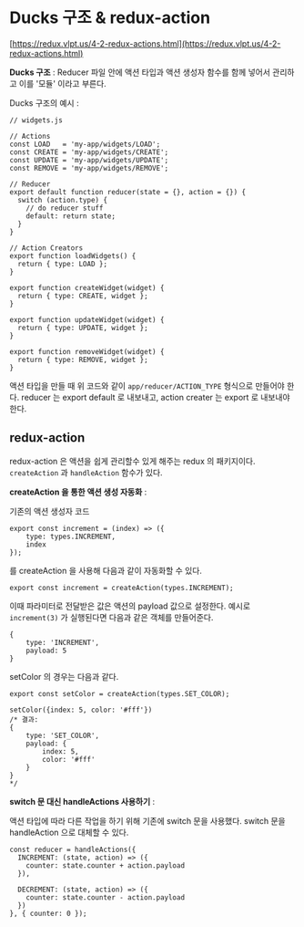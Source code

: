 # Ducks 구조 & redux-action

[https://redux.vlpt.us/4-2-redux-actions.html](https://redux.vlpt.us/4-2-redux-actions.html)

**Ducks 구조** :
Reducer 파일 안에 액션 타입과 액션 생성자 함수를 함께 넣어서 관리하고
이를 '모듈' 이라고 부른다.

Ducks 구조의 예시 :

```
// widgets.js

// Actions
const LOAD   = 'my-app/widgets/LOAD';
const CREATE = 'my-app/widgets/CREATE';
const UPDATE = 'my-app/widgets/UPDATE';
const REMOVE = 'my-app/widgets/REMOVE';

// Reducer
export default function reducer(state = {}, action = {}) {
  switch (action.type) {
    // do reducer stuff
    default: return state;
  }
}

// Action Creators
export function loadWidgets() {
  return { type: LOAD };
}

export function createWidget(widget) {
  return { type: CREATE, widget };
}

export function updateWidget(widget) {
  return { type: UPDATE, widget };
}

export function removeWidget(widget) {
  return { type: REMOVE, widget };
}
```

액션 타입을 만들 때 위 코드와 같이 `app/reducer/ACTION_TYPE` 형식으로 만들어야 한다.
reducer 는 export default 로 내보내고, action creater 는 export 로 내보내야 한다.

## redux-action

redux-action 은 액션을 쉽게 관리할수 있게 해주는 redux 의 패키지이다.
`createAction` 과 `handleAction` 함수가 있다.

**createAction 을 통한 액션 생성 자동화** :

기존의 액션 생성자 코드

```
export const increment = (index) => ({
    type: types.INCREMENT,
    index
});
```

를 createAction 을 사용해 다음과 같이 자동화할 수 있다.

```
export const increment = createAction(types.INCREMENT);
```

이때 파라미터로 전달받은 값은 액션의 payload 값으로 설정한다.
예시로 `increment(3)` 가 실행된다면 다음과 같은 객체를 만들어준다.

```
{
    type: 'INCREMENT',
    payload: 5
}
```

setColor 의 경우는 다음과 같다.

```
export const setColor = createAction(types.SET_COLOR);
```

```
setColor({index: 5, color: '#fff'})
/* 결과:
{
    type: 'SET_COLOR',
    payload: {
        index: 5,
        color: '#fff'
    }
}
*/
```

**switch 문 대신 handleActions 사용하기** :

액션 타입에 따라 다른 작업을 하기 위해 기존에 switch 문을 사용했다.
switch 문을 handleAction 으로 대체할 수 있다.

```
const reducer = handleActions({
  INCREMENT: (state, action) => ({
    counter: state.counter + action.payload
  }),

  DECREMENT: (state, action) => ({
    counter: state.counter - action.payload
  })
}, { counter: 0 });
```
